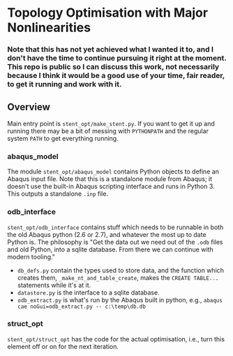 # Topology Optimisation with Major Nonlinearities

### Note that this has not yet achieved what I wanted it to, and I don't have the time to continue pursuing it right at the moment. This repo is public so I can discuss this work, not necessarily because I think it would be a good use of your time, fair reader, to get it running and work with it.

## Overview

Main entry point is `stent_opt/make_stent.py`. If you want to get it up and running there may be a bit of messing with `PYTHONPATH` and the regular system `PATH` to get everything running.


### abaqus_model

The module `stent_opt/abaqus_model` contains Python objects to define an Abaqus input file. Note that this is a standalone module from Abaqus; it doesn't use the built-in Abaqus scripting interface and runs in Python 3. This outputs a standalone `.inp` file.

### odb_interface

`stent_opt/odb_interface` contains stuff which needs to be runnable in both the old Abaqus python (2.6 or 2.7), and whatever the most up to date Python is. The philosophy is "Get the data out we need out of the `.odb` files and old Python, into a sqlite database. From there we can continue with modern tooling."

- `db_defs.py` contain the types used to store data, and the function which creates them, `_make_nt_and_table_create`, makes the `CREATE TABLE...` statements while it's at it. 
- `datastore.py` is the interface to a sqlite database.
- `odb_extract.py` is what's run by the Abaqus built in python, e.g., `abaqus cae noGui=odb_extract.py -- c:\temp\db.db`

### struct_opt
`stent_opt/struct_opt` has the code for the actual optimisation, i.e., turn this element off or on for the next iteration.


